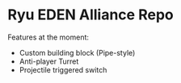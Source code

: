 # Ryu EDEN Alliance Repo

Features at the moment:

- Custom building block (Pipe-style)
- Anti-player Turret
- Projectile triggered switch

